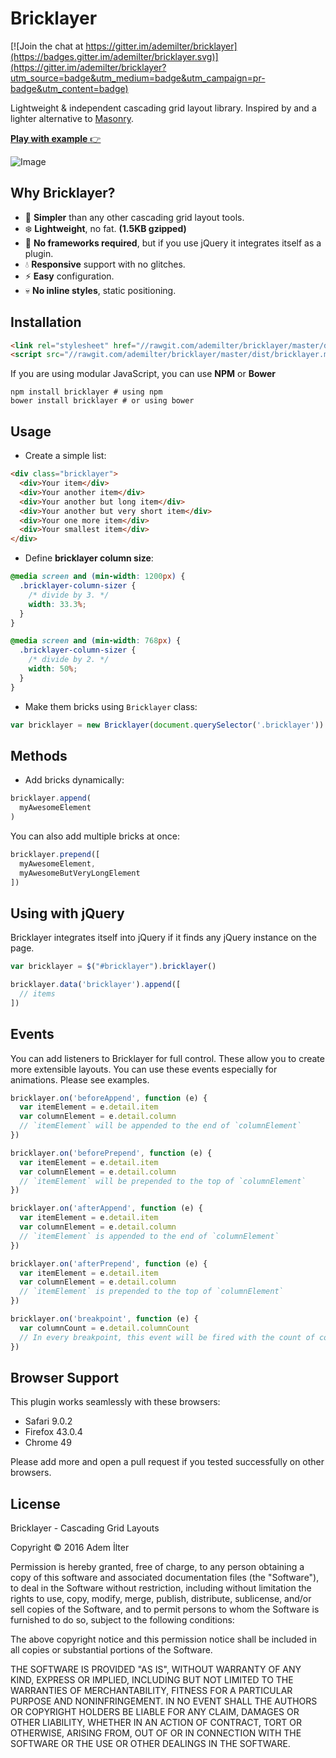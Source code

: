 # Bricklayer

[![Join the chat at https://gitter.im/ademilter/bricklayer](https://badges.gitter.im/ademilter/bricklayer.svg)](https://gitter.im/ademilter/bricklayer?utm_source=badge&utm_medium=badge&utm_campaign=pr-badge&utm_content=badge)

Lightweight & independent cascading grid layout library. Inspired by and a lighter alternative to [Masonry](http://masonry.desandro.com/).

[**Play with example** :point_right:](http://ademilter.github.io/bricklayer)

![Image](https://rawgit.com/ademilter/bricklayer/master/screenshot.gif)

## Why Bricklayer?

 - :gem: **Simpler** than any other cascading grid layout tools.
 - :snowflake: **Lightweight**, no fat. **(1.5KB gzipped)**
 - :construction_worker: **No frameworks required**, but if you use jQuery it integrates itself as a plugin.
 - :droplet: **Responsive** support with no glitches.
 - :zap: **Easy** configuration.
 - :skull: **No inline styles**, static positioning.

## Installation

```html
<link rel="stylesheet" href="//rawgit.com/ademilter/bricklayer/master/dist/bricklayer.css">
<script src="//rawgit.com/ademilter/bricklayer/master/dist/bricklayer.min.js"></script>
```

If you are using modular JavaScript, you can use **NPM** or **Bower**
```
npm install bricklayer # using npm
bower install bricklayer # or using bower
```

## Usage

- Create a simple list:

```html
<div class="bricklayer">
  <div>Your item</div>
  <div>Your another item</div>
  <div>Your another but long item</div>
  <div>Your another but very short item</div>
  <div>Your one more item</div>
  <div>Your smallest item</div>
</div>
```

- Define **bricklayer column size**:

```css
@media screen and (min-width: 1200px) {
  .bricklayer-column-sizer {
    /* divide by 3. */
    width: 33.3%;
  }
}

@media screen and (min-width: 768px) {
  .bricklayer-column-sizer {
    /* divide by 2. */
    width: 50%;
  }
}
```

- Make them bricks using `Bricklayer` class:

```js
var bricklayer = new Bricklayer(document.querySelector('.bricklayer'))
```

## Methods
- Add bricks dynamically:

```js
bricklayer.append(
  myAwesomeElement
)
```

You can also add multiple bricks at once:

```js
bricklayer.prepend([
  myAwesomeElement,
  myAwesomeButVeryLongElement
])
```

## Using with jQuery

Bricklayer integrates itself into jQuery if it finds any jQuery instance on the page.

```js
var bricklayer = $("#bricklayer").bricklayer()

bricklayer.data('bricklayer').append([
  // items
])
```

## Events

You can add listeners to Bricklayer for full control. These allow you to
create more extensible layouts. You can use these events especially for
animations. Please see examples.

```js
bricklayer.on('beforeAppend', function (e) {
  var itemElement = e.detail.item
  var columnElement = e.detail.column
  // `itemElement` will be appended to the end of `columnElement`
})

bricklayer.on('beforePrepend', function (e) {
  var itemElement = e.detail.item
  var columnElement = e.detail.column
  // `itemElement` will be prepended to the top of `columnElement`
})

bricklayer.on('afterAppend', function (e) {
  var itemElement = e.detail.item
  var columnElement = e.detail.column
  // `itemElement` is appended to the end of `columnElement`
})

bricklayer.on('afterPrepend', function (e) {
  var itemElement = e.detail.item
  var columnElement = e.detail.column
  // `itemElement` is prepended to the top of `columnElement`
})

bricklayer.on('breakpoint', function (e) {
  var columnCount = e.detail.columnCount
  // In every breakpoint, this event will be fired with the count of columns
})
```

## Browser Support

This plugin works seamlessly with these browsers:
  - Safari 9.0.2
  - Firefox 43.0.4
  - Chrome 49

Please add more and open a pull request if you tested successfully on other browsers.

## License

Bricklayer - Cascading Grid Layouts

Copyright © 2016 Adem İlter

Permission is hereby granted, free of charge, to any person obtaining
a copy of this software and associated documentation files (the "Software"),
to deal in the Software without restriction, including without limitation
the rights to use, copy, modify, merge, publish, distribute, sublicense,
and/or sell copies of the Software, and to permit persons to whom the
Software is furnished to do so, subject to the following conditions:

The above copyright notice and this permission notice shall be included
in all copies or substantial portions of the Software.

THE SOFTWARE IS PROVIDED "AS IS", WITHOUT WARRANTY OF ANY KIND,
EXPRESS OR IMPLIED, INCLUDING BUT NOT LIMITED TO THE WARRANTIES
OF MERCHANTABILITY, FITNESS FOR A PARTICULAR PURPOSE AND NONINFRINGEMENT.
IN NO EVENT SHALL THE AUTHORS OR COPYRIGHT HOLDERS BE LIABLE FOR ANY CLAIM,
DAMAGES OR OTHER LIABILITY, WHETHER IN AN ACTION OF CONTRACT,
TORT OR OTHERWISE, ARISING FROM, OUT OF OR IN CONNECTION WITH THE SOFTWARE
OR THE USE OR OTHER DEALINGS IN THE SOFTWARE.

